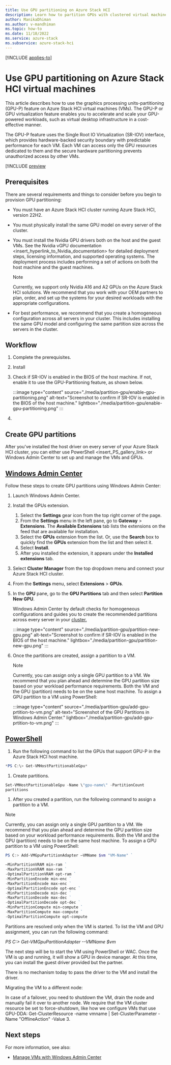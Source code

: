 ```yaml
---
title: Use GPU partitioning on Azure Stack HCI
description: Learn how to partition GPUs with clustered virtual machines (VMs) running the Azure Stack HCI operating system to provide GPU acceleration to workloads in the clustered VMs.
author: ManikaDhiman
ms.author: v-mandhiman
ms.topic: how-to
ms.date: 11/18/2022
ms.service: azure-stack
ms.subservice: azure-stack-hci
---
```


[!INCLUDE [applies-to](../../includes/hci-applies-to-22h2.md)]

# Use GPU partitioning on Azure Stack HCI virtual machines

This article describes how to use the graphics processing units-partitioning (GPU-P) feature on Azure Stack HCI virtual machines (VMs). The GPU-P or GPU virtualization feature enables you to accelerate and scale your GPU-powered workloads, such as virtual desktop infrastructure in a cost-effective manner.

The GPU-P feature uses the Single Root IO Virtualization (SR-IOV) interface, which provides hardware-backed security boundary with predictable performance for each VM. Each VM can access only the GPU resources dedicated to them and the secure hardware partitioning prevents unauthorized access by other VMs.

[!INCLUDE [preview](../../includes/hci-preview.md)

## Prerequisites

There are several requirements and things to consider before you begin to provision GPU partitioning:

- You must have an Azure Stack HCI cluster running Azure Stack HCI, version 22H2.
- You must physically install the same GPU model on every server of the cluster.

- You must install the Nvidia GPU drivers both on the host and the guest VMs. See the Nvidia vGPU documentation \<insert_hyperlink_to_Nvidia_documentation\> for detailed deployment steps, licensing information, and supported operating systems. The deployment process includes performing a set of actions on both the host machine and the guest machines.

    > [!NOTE]
    > Currently, we support only Nvidia A16 and A2 GPUs on the Azure Stack HCI solutions. We recommend that you work with your OEM partners to plan, order, and set up the systems for your desired workloads with the appropriate configurations.

- For best performance, we recommend that you create a homogeneous configuration across all servers in your cluster. This includes installing the same GPU model and configuring the same partition size across the servers in the cluster.

## Workflow

1. Complete the prerequisites.
1. Install 

1. Check if SR-IOV is enabled in the BIOS of the host machine. If not, enable it to use the GPU-Partitioning feature, as shown below.

    :::image type="content" source="./media/partition-gpu/enable-gpu-partitioning.png" alt-text="Screenshot to confirm if SR-IOV is enabled in the BIOS of the host machine." lightbox="./media/partition-gpu/enable-gpu-partitioning.png" :::

1. 
## Create GPU partitions

After you've installed the host driver on every server of your Azure Stack HCI cluster, you can either use PowerShell \<insert_PS_gallery_link\> or Windows Admin Center to set up and manage the VMs and GPUs.

## [Windows Admin Center](#tab/windows-admin-center)

Follow these steps to create GPU partitions using Windows Admin Center:

1. Launch Windows Admin Center.
1. Install the GPUs extension.
    1. Select the **Settings** gear icon from the top right corner of the page.
    1. From the **Settings** menu in the left pane, go to **Gateway** > **Extensions**.
       The **Available Extensions** tab lists the extensions on the feed that are available for installation.
    1. Select the **GPUs** extension from the list. Or, use the **Search** box to quickly find the **GPUs** extension from the list and then select it.
    1. Select **Install**.
    1. After you installed the extension, it appears under the **Installed extensions** tab.
1. Select **Cluster Manager** from the top dropdown menu and connect your Azure Stack HCI cluster.
1. From the **Settings** menu, select **Extensions** > **GPUs**.
1. In the **GPU** pane, go to the **GPU Partitions** tab and then select **Partition New GPU**.

    Windows Admin Center by default checks for homogeneous configurations and guides you to create the recommended partitions across every server in your [cluster.](./media/partition-gpu/)

    :::image type="content" source="./media/partition-gpu/partition-new-gpu.png" alt-text="Screenshot to confirm if SR-IOV is enabled in the BIOS of the host machine." lightbox="./media/partition-gpu/partition-new-gpu.png" :::

1. Once the partitions are created, assign a partition to a VM.
    > [!NOTE]
    > Currently, you can assign only a single GPU partition to a VM. We recommend that you plan ahead and determine the GPU partition size based on your workload performance requirements. Both the VM and the GPU (partition) needs to be on the same host machine. To assign a GPU partition to a VM using PowerShell:  

    :::image type="content" source="./media/partition-gpu/add-gpu-prtition-to-vm.png" alt-text="Screenshot of the GPU Partitions in Windows Admin Center." lightbox="./media/partition-gpu/add-gpu-prtition-to-vm.png" :::

## [PowerShell](#tab/powershell)

1. Run the following command to list the GPUs that support GPU-P in the Azure Stack HCI host machine.

```powershell
*PS C:\> Get-VMHostPartitionableGpu*
```

1. Create partitions.

```powershell
Set-VMHostPartitionableGpu -Name \"gpu-name\" -PartitionCount
partitions
```

1. After you created a partition, run the following command to assign a partition to a VM.

> [!NOTE]
> Currently, you can assign only a single GPU partition to a VM. We recommend that you plan ahead and determine the GPU partition size based on your workload performance requirements. Both the VM and the GPU (partition) needs to be on the same host machine. To assign a GPU partition to a VM using PowerShell:  

```powershell
PS C:> Add-VMGpuPartitionAdapter –VMName $vm "VM-Name" ` 

–MinPartitionVRAM min-ram ` 
-MaxPartitionVRAM max-ram ` 
-OptimalPartitionVRAM opt-ram ` 
-MinPartitionEncode min-enc ` 
-MaxPartitionEncode max-enc ` 
-OptimalPartitionEncode opt-enc ` 
-MinPartitionDecode min-dec ` 
-MaxPartitionDecode max-dec ` 
-OptimalPartitionDecode opt-dec ` 
-MinPartitionCompute min-compute ` 
-MaxPartitionCompute max-compute ` 
-OptimalPartitionCompute opt-compute 
```

Partitions are resolved only when the VM is started. To list the VM and
GPU assignment, you can run the following command: 

*PS C:\> Get-VMGpuPartitionAdapter --VMName \$vm* 

The next step will be to start the VM using PowerShell or WAC. Once the
VM is up and running, it will show a GPU in device manager. At this
time, you can install the guest driver provided but the partner.   

There is no mechanism today to pass the driver to the VM and install the
driver.  

Migrating the VM to a different node:  

In case of a failover, you need to shutdown the VM, drain the node and manually fail it over to another node. We require that the VM cluster resource be set to force-shutdown, like how we configure VMs that use GPU-DDA: Get-ClusterResource -name vmname \| Set-ClusterParameter -Name \"OfflineAction\" -Value 3. 

## Next steps

For more information, see also:
- [Manage VMs with Windows Admin Center](../manage/vm.md)